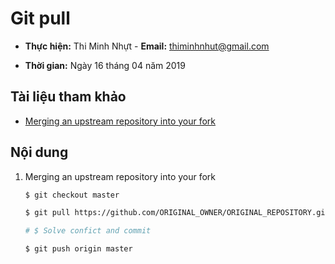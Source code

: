 # Git pull

* **Thực hiện:** Thi Minh Nhựt - **Email:** thiminhnhut@gmail.com

* **Thời gian:** Ngày 16 tháng 04 năm 2019

## Tài liệu tham khảo

* [Merging an upstream repository into your fork](https://help.github.com/en/articles/merging-an-upstream-repository-into-your-fork)

## Nội dung

1. Merging an upstream repository into your fork

    ```bash
    $ git checkout master

    $ git pull https://github.com/ORIGINAL_OWNER/ORIGINAL_REPOSITORY.git BRANCH_NAME

    # $ Solve confict and commit

    $ git push origin master 
    ```